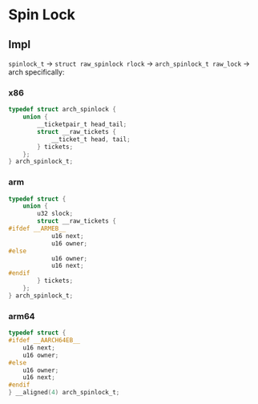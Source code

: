 # Spin Lock
## Impl
`spinlock_t` -> `struct raw_spinlock rlock` -> `arch_spinlock_t raw_lock`
-> arch specifically:
### x86
```c
typedef struct arch_spinlock {
	union {
		__ticketpair_t head_tail;
		struct __raw_tickets {
			__ticket_t head, tail;
		} tickets;
	};
} arch_spinlock_t;
```
### arm
```c
typedef struct {
	union {
		u32 slock;
		struct __raw_tickets {
#ifdef __ARMEB__
			u16 next;
			u16 owner;
#else
			u16 owner;
			u16 next;
#endif
		} tickets;
	};
} arch_spinlock_t;
```
### arm64
```c
typedef struct {
#ifdef __AARCH64EB__
	u16 next;
	u16 owner;
#else
	u16 owner;
	u16 next;
#endif
} __aligned(4) arch_spinlock_t;
```